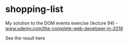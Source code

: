 # shopping-list
My solution to the DOM events exercise (lecture 94) - www.udemy.com/the-complete-web-developer-in-2018

See the result here
